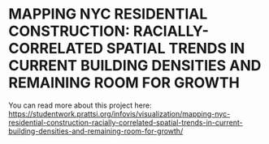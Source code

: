 # MAPPING NYC RESIDENTIAL CONSTRUCTION: RACIALLY-CORRELATED SPATIAL TRENDS IN CURRENT BUILDING DENSITIES AND REMAINING ROOM FOR GROWTH

You can read more about this project here:
https://studentwork.prattsi.org/infovis/visualization/mapping-nyc-residential-construction-racially-correlated-spatial-trends-in-current-building-densities-and-remaining-room-for-growth/

